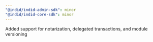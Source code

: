 ```yaml
---
"@indid/indid-admin-sdk": minor
"@indid/indid-core-sdk": minor
---
```


Added support for notarization, delegated transactions, and module versioning
